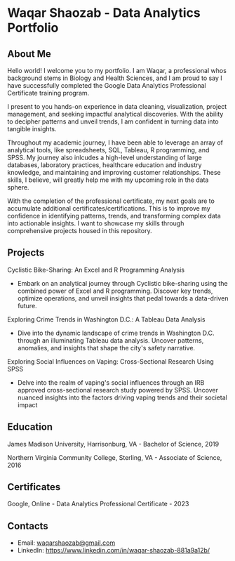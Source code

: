 # Waqar Shaozab - Data Analytics Portfolio
## About Me
Hello world! I welcome you to my portfolio. I am Waqar, a professional whos background stems in Biology and Health Sciences, and I am proud to say I have successfully completed the Google Data Analytics Professional Certificate training program.

I present to you hands-on experience in data cleaning, visualization, project management, and seeking impactful analytical discoveries. With the ability to decipher patterns and unveil trends, I am confident in turning data into tangible insights.

Throughout my academic journey, I have been able to leverage an array of analytical tools, like spreadsheets, SQL, Tableau, R programming, and SPSS. My journey also inlcudes a high-level understanding of large databases, laboratory practices, healthcare education and industry knowledge, and maintaining and improving customer relationships. These skills, I believe, will greatly help me with my upcoming role in the data sphere.

With the completion of the professional certificate, my next goals are to accumulate additional certificates/certifications. This is to improve my confidence in identifying patterns, trends, and transforming complex data into actionable insights. I want to showcase my skills through comprehensive projects housed in this repository.

## Projects
Cyclistic Bike-Sharing: An Excel and R Programming Analysis
- Embark on an analytical journey through Cyclistic bike-sharing using the combined power of Excel and R programming. Discover key trends, optimize operations, and unveil insights that pedal towards a data-driven future.

Exploring Crime Trends in Washington D.C.: A Tableau Data Analysis
- Dive into the dynamic landscape of crime trends in Washington D.C. through an illuminating Tableau data analysis. Uncover patterns, anomalies, and insights that shape the city's safety narrative.

Exploring Social Influences on Vaping: Cross-Sectional Research Using SPSS
- Delve into the realm of vaping's social influences through an IRB approved cross-sectional research study powered by SPSS. Uncover nuanced insights into the factors driving vaping trends and their societal impact

## Education
James Madison University, Harrisonburg, VA - Bachelor of Science, 2019

Northern Virginia Community College, Sterling, VA - Associate of Science, 2016 
## Certificates
Google, Online - Data Analytics Professional Certificate - 2023
## Contacts
- Email: waqarshaozab@gmail.com
- LinkedIn: https://www.linkedin.com/in/waqar-shaozab-881a9a12b/
